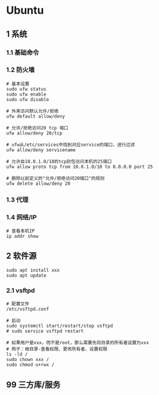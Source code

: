 # Ubuntu

## 1 系统

### 1.1 基础命令

### 1.2 防火墙

```
# 基本设置
sudo ufw status
sudo ufw enable
sudo ufw disable

# 外来访问默认允许/拒绝
ufw default allow/deny

# 允许/拒绝访问20 tcp 端口
ufw allow/deny 20/tcp

# ufw从/etc/services中找到对应service的端口，进行过滤
ufw allow/deny servicename

# 允许自10.0.1.0/10的tcp封包访问本机的25端口
ufw allow proto tcp from 10.0.1.0/10 to 0.0.0.0 port 25

# 删除以前定义的"允许/拒绝访问20端口"的规则
ufw delete allow/deny 20
```

### 1.3 代理

### 1.4 网络/IP

```
# 查看本机IP
ip addr show
```

## 2 软件源

```
sudo apt install xxx
sudo apt update
```

### 2.1 vsftpd

```
# 配置文件
/etc/vsftpd.conf

# 启动
sudo systemctl start/restart/stop vsftpd 
# sudo service vsftpd restart

# 如果用户是xxx，而不是root，那么需要先将目录的所有者设置为xxx
# 例子：根目录-查看权限、更改所有者、设置权限
ls -ld /
sudo chown xxx /
sudo chmod u+rwx /
```

## 99 三方库/服务

